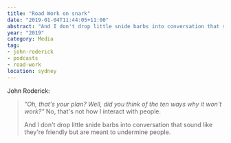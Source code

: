 ```yaml
---
title: "Road Work on snark"
date: "2019-01-04T11:44:05+11:00"
abstract: "And I don't drop little snide barbs into conversation that sound like they're friendly but are meant to undermine people."
year: "2019"
category: Media
tag:
- john-roderick
- podcasts
- road-work
location: sydney
---
```

John Roderick:

> *"Oh, that's your plan? Well, did you think of the ten ways why it won't work?"* No, that's not how I interact with people.
> 
> And I don't drop little snide barbs into conversation that sound like they're friendly but are meant to undermine people.

